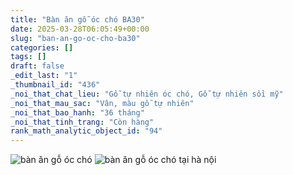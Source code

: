 ```yaml
---
title: "Bàn ăn gỗ óc chó BA30"
date: 2025-03-28T06:05:49+00:00
slug: "ban-an-go-oc-cho-ba30"
categories: []
tags: []
draft: false
_edit_last: "1"
_thumbnail_id: "436"
_noi_that_chat_lieu: "Gỗ tự nhiên óc chó, Gỗ tự nhiên sồi mỹ"
_noi_that_mau_sac: "Vân, màu gỗ tự nhiên"
_noi_that_bao_hanh: "36 tháng"
_noi_that_tinh_trang: "Còn hàng"
rank_math_analytic_object_id: "94"
---
```

![bàn ăn gỗ óc chó](/img/ban-an/ba30/ban-an-go-oc-cho-ba30-1.webp)
![bàn ăn gỗ óc chó tại hà nội](/img/ban-an/ba30/ban-an-go-oc-cho-ba30-2.webp)